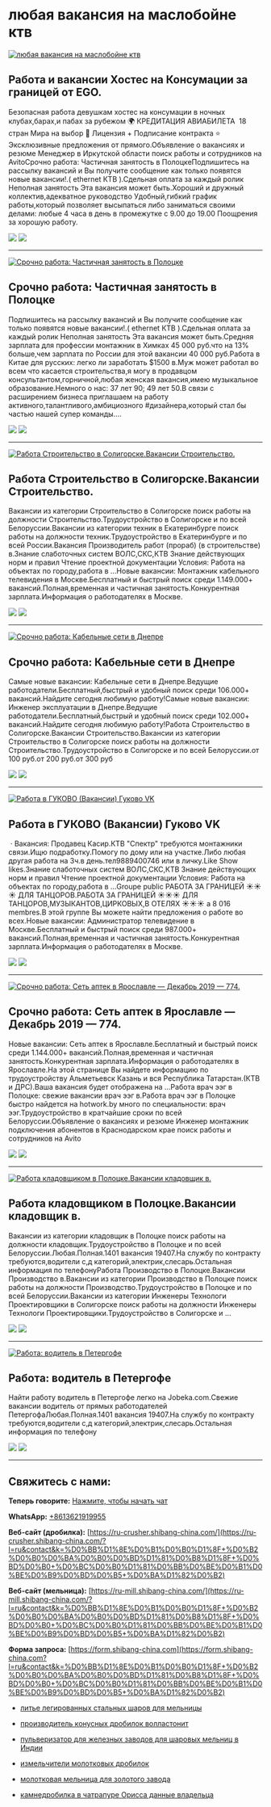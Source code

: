 # любая вакансия на маслобойне ктв

<a href="https://swt.shibang-china.com/?l=ru&img&k=%D0%BB%D1%8E%D0%B1%D0%B0%D1%8F+%D0%B2%D0%B0%D0%BA%D0%B0%D0%BD%D1%81%D0%B8%D1%8F+%D0%BD%D0%B0+%D0%BC%D0%B0%D1%81%D0%BB%D0%BE%D0%B1%D0%BE%D0%B9%D0%BD%D0%B5+%D0%BA%D1%82%D0%B2" target="_blank">![любая вакансия на маслобойне ктв](http://static.shibang-china.com/all-800x300/171.jpg)</a>

## Работа и вакансии Хостес на Консумации за границей от EGO.
Безопасная работа девушкам хостес на консумации в ночных клубах,барах,и пабах за рубежом 🌍 КРЕДИТАЦИЯ АВИАБИЛЕТА ️ 18 стран Мира на выбор 🌄 Лицензия + Подписание контракта ⭐ Эксклюзивные предложения от прямого.Объявление о вакансиях и резюме Менеджер в Иркутской области поиск работы и сотрудников на AvitoСрочно работа: Частичная занятость в ПолоцкеПодпишитесь на рассылку вакансий и Вы получите сообщение как только появятся новые вакансии!.( ethernet КТВ ).Сдельная оплата за каждый ролик Неполная занятость Эта вакансия может быть.Хороший и дружный коллектив,адекватное руководство Удобный,гибкий график работы,который позволяет высыпаться либо заниматься своими делами: любые 4 часа в день в промежутке с 9.00 до 19.00 Поощрения за хорошую работу.


<a href="https://whatsapp.shibangsoft.com/WhatsApp.php" target="_blank" title="WhatsApp">![](http://static.shibang-china.com/icon/whatsapp.png)</a> <a href="https://swt.shibang-china.com/?l=ru&icon&k=%D0%BB%D1%8E%D0%B1%D0%B0%D1%8F+%D0%B2%D0%B0%D0%BA%D0%B0%D0%BD%D1%81%D0%B8%D1%8F+%D0%BD%D0%B0+%D0%BC%D0%B0%D1%81%D0%BB%D0%BE%D0%B1%D0%BE%D0%B9%D0%BD%D0%B5+%D0%BA%D1%82%D0%B2" target="_blank">![](http://static.shibang-china.com/icon/chat-ru.png)</a>

---

<a href="https://swt.shibang-china.com/?l=ru&img&k=%D0%BB%D1%8E%D0%B1%D0%B0%D1%8F+%D0%B2%D0%B0%D0%BA%D0%B0%D0%BD%D1%81%D0%B8%D1%8F+%D0%BD%D0%B0+%D0%BC%D0%B0%D1%81%D0%BB%D0%BE%D0%B1%D0%BE%D0%B9%D0%BD%D0%B5+%D0%BA%D1%82%D0%B2" target="_blank">![Срочно работа: Частичная занятость в Полоцке](http://static.shibang-china.com/all-800x300/216.jpg)</a>

## Срочно работа: Частичная занятость в Полоцке
Подпишитесь на рассылку вакансий и Вы получите сообщение как только появятся новые вакансии!.( ethernet КТВ ).Сдельная оплата за каждый ролик Неполная занятость Эта вакансия может быть.Средняя зарплата для профессии монтажник в Химках 45 000 руб.что на 13% больше,чем зарплата по России для этой вакансии 40 000 руб.Работа в Китае для русских: легко ли заработать $1500 в.Муж может работал во всем что касается строительства,я могу в продавцом консультантом,горничной,любая женская вакансия,имею музыкальное образование.Немного о нас: 37 лет 90; 49 лет 50.В связи с расширением бизнеса приглашаем на работу активного,талантливого,амбициозного #дизайнера,который стал бы частью нашей супер команды.…


<a href="https://whatsapp.shibangsoft.com/WhatsApp.php" target="_blank" title="WhatsApp">![](http://static.shibang-china.com/icon/whatsapp.png)</a> <a href="https://swt.shibang-china.com/?l=ru&icon&k=%D0%BB%D1%8E%D0%B1%D0%B0%D1%8F+%D0%B2%D0%B0%D0%BA%D0%B0%D0%BD%D1%81%D0%B8%D1%8F+%D0%BD%D0%B0+%D0%BC%D0%B0%D1%81%D0%BB%D0%BE%D0%B1%D0%BE%D0%B9%D0%BD%D0%B5+%D0%BA%D1%82%D0%B2" target="_blank">![](http://static.shibang-china.com/icon/chat-ru.png)</a>

---

<a href="https://swt.shibang-china.com/?l=ru&img&k=%D0%BB%D1%8E%D0%B1%D0%B0%D1%8F+%D0%B2%D0%B0%D0%BA%D0%B0%D0%BD%D1%81%D0%B8%D1%8F+%D0%BD%D0%B0+%D0%BC%D0%B0%D1%81%D0%BB%D0%BE%D0%B1%D0%BE%D0%B9%D0%BD%D0%B5+%D0%BA%D1%82%D0%B2" target="_blank">![Работа Строительство в Солигорске.Вакансии Строительство.](http://static.shibang-china.com/all-800x300/788.jpg)</a>

## Работа Строительство в Солигорске.Вакансии Строительство.
Вакансии из категории Строительство в Солигорске поиск работы на должности Строительство.Трудоустройство в Солигорске и по всей Белоруссии.Вакансии из категории техник в Екатеринбурге поиск работы на должности техник.Трудоустройство в Екатеринбурге и по всей России.Вакансия Производитель работ (прораб) (в строительстве) в.Знание слаботочных систем ВОЛС,СКС,КТВ Знание действующих норм и правил Чтение проектной документации Условия: Работа на объектах по городу,работа в …Новые вакансии: Монтажник кабельного телевидения в Москве.Бесплатный и быстрый поиск среди 1.149.000+ вакансий.Полная,временная и частичная занятость.Конкурентная зарплата.Информация о работодателях в Москве.


<a href="https://whatsapp.shibangsoft.com/WhatsApp.php" target="_blank" title="WhatsApp">![](http://static.shibang-china.com/icon/whatsapp.png)</a> <a href="https://swt.shibang-china.com/?l=ru&icon&k=%D0%BB%D1%8E%D0%B1%D0%B0%D1%8F+%D0%B2%D0%B0%D0%BA%D0%B0%D0%BD%D1%81%D0%B8%D1%8F+%D0%BD%D0%B0+%D0%BC%D0%B0%D1%81%D0%BB%D0%BE%D0%B1%D0%BE%D0%B9%D0%BD%D0%B5+%D0%BA%D1%82%D0%B2" target="_blank">![](http://static.shibang-china.com/icon/chat-ru.png)</a>

---

<a href="https://swt.shibang-china.com/?l=ru&img&k=%D0%BB%D1%8E%D0%B1%D0%B0%D1%8F+%D0%B2%D0%B0%D0%BA%D0%B0%D0%BD%D1%81%D0%B8%D1%8F+%D0%BD%D0%B0+%D0%BC%D0%B0%D1%81%D0%BB%D0%BE%D0%B1%D0%BE%D0%B9%D0%BD%D0%B5+%D0%BA%D1%82%D0%B2" target="_blank">![Срочно работа: Кабельные сети в Днепре](http://static.shibang-china.com/all-800x300/122.jpg)</a>

## Срочно работа: Кабельные сети в Днепре
Самые новые вакансии: Кабельные сети в Днепре.Ведущие работодатели.Бесплатный,быстрый и удобный поиск среди 106.000+ вакансий.Найдите сегодня любимую работу!Самые новые вакансии: Инженер эксплуатации в Днепре.Ведущие работодатели.Бесплатный,быстрый и удобный поиск среди 102.000+ вакансий.Найдите сегодня любимую работу!Работа Строительство в Солигорске.Вакансии Строительство.Вакансии из категории Строительство в Солигорске поиск работы на должности Строительство.Трудоустройство в Солигорске и по всей Белоруссии.от 100 руб.от 200 руб.от 300 руб


<a href="https://whatsapp.shibangsoft.com/WhatsApp.php" target="_blank" title="WhatsApp">![](http://static.shibang-china.com/icon/whatsapp.png)</a> <a href="https://swt.shibang-china.com/?l=ru&icon&k=%D0%BB%D1%8E%D0%B1%D0%B0%D1%8F+%D0%B2%D0%B0%D0%BA%D0%B0%D0%BD%D1%81%D0%B8%D1%8F+%D0%BD%D0%B0+%D0%BC%D0%B0%D1%81%D0%BB%D0%BE%D0%B1%D0%BE%D0%B9%D0%BD%D0%B5+%D0%BA%D1%82%D0%B2" target="_blank">![](http://static.shibang-china.com/icon/chat-ru.png)</a>

---

<a href="https://swt.shibang-china.com/?l=ru&img&k=%D0%BB%D1%8E%D0%B1%D0%B0%D1%8F+%D0%B2%D0%B0%D0%BA%D0%B0%D0%BD%D1%81%D0%B8%D1%8F+%D0%BD%D0%B0+%D0%BC%D0%B0%D1%81%D0%BB%D0%BE%D0%B1%D0%BE%D0%B9%D0%BD%D0%B5+%D0%BA%D1%82%D0%B2" target="_blank">![Работа в ГУКОВО (Вакансии) Гуково VK](http://static.shibang-china.com/all-800x300/595.jpg)</a>

## Работа в ГУКОВО (Вакансии) Гуково VK
&nbsp;&#0183;&#32;Вакансия: Продавец Касир.КТВ &quot;Спектр&quot; требуются монтажники связи.Ищю подработку.Помогу по дому или на участке.Либо любая другая работа на 3ч.в день.тел9889400746 или в личку.Like Show likes.Знание слаботочных систем ВОЛС,СКС,КТВ Знание действующих норм и правил Чтение проектной документации Условия: Работа на объектах по городу,работа в …Groupe public РАБОТА ЗА ГРАНИЦЕЙ ☀☀☀ ДЛЯ ТАНЦОРОВ.РАБОТА ЗА ГРАНИЦЕЙ ☀☀☀ ДЛЯ ТАНЦОРОВ,МУЗЫКАНТОВ,ЦИРКОВЫХ,В ОТЕЛЯХ ☀☀☀ a 8 016 membres.В этой группе Вы можете найти предложения о работе во всех.Новые вакансии: Администратор телевидение в Москве.Бесплатный и быстрый поиск среди 987.000+ вакансий.Полная,временная и частичная занятость.Конкурентная зарплата.Информация о работодателях в Москве.


<a href="https://whatsapp.shibangsoft.com/WhatsApp.php" target="_blank" title="WhatsApp">![](http://static.shibang-china.com/icon/whatsapp.png)</a> <a href="https://swt.shibang-china.com/?l=ru&icon&k=%D0%BB%D1%8E%D0%B1%D0%B0%D1%8F+%D0%B2%D0%B0%D0%BA%D0%B0%D0%BD%D1%81%D0%B8%D1%8F+%D0%BD%D0%B0+%D0%BC%D0%B0%D1%81%D0%BB%D0%BE%D0%B1%D0%BE%D0%B9%D0%BD%D0%B5+%D0%BA%D1%82%D0%B2" target="_blank">![](http://static.shibang-china.com/icon/chat-ru.png)</a>

---

<a href="https://swt.shibang-china.com/?l=ru&img&k=%D0%BB%D1%8E%D0%B1%D0%B0%D1%8F+%D0%B2%D0%B0%D0%BA%D0%B0%D0%BD%D1%81%D0%B8%D1%8F+%D0%BD%D0%B0+%D0%BC%D0%B0%D1%81%D0%BB%D0%BE%D0%B1%D0%BE%D0%B9%D0%BD%D0%B5+%D0%BA%D1%82%D0%B2" target="_blank">![Срочно работа: Сеть аптек в Ярославле — Декабрь 2019 — 774.](http://static.shibang-china.com/all-800x300/378.jpg)</a>

## Срочно работа: Сеть аптек в Ярославле — Декабрь 2019 — 774.
Новые вакансии: Сеть аптек в Ярославле.Бесплатный и быстрый поиск среди 1.144.000+ вакансий.Полная,временная и частичная занятость.Конкурентная зарплата.Информация о работодателях в Ярославле.На этой странице Вы найдете информацию по трудоустройству Альметьевск Казань и вся Республика Татарстан.(КТВ и ДРС).Ваша вакансия будет отображена на …Работа врач ээг в Полоцке: свежие вакансии врач ээг в.Работа врач ээг в Полоцке быстро найдется на hotwork.by много по специальности: врач ээг.Трудоустройство в кратчайшие сроки по всей Белоруссии.Объявление о вакансиях и резюме Инженер монтажник подключения абонентов в Краснодарском крае поиск работы и сотрудников на Avito


<a href="https://whatsapp.shibangsoft.com/WhatsApp.php" target="_blank" title="WhatsApp">![](http://static.shibang-china.com/icon/whatsapp.png)</a> <a href="https://swt.shibang-china.com/?l=ru&icon&k=%D0%BB%D1%8E%D0%B1%D0%B0%D1%8F+%D0%B2%D0%B0%D0%BA%D0%B0%D0%BD%D1%81%D0%B8%D1%8F+%D0%BD%D0%B0+%D0%BC%D0%B0%D1%81%D0%BB%D0%BE%D0%B1%D0%BE%D0%B9%D0%BD%D0%B5+%D0%BA%D1%82%D0%B2" target="_blank">![](http://static.shibang-china.com/icon/chat-ru.png)</a>

---

<a href="https://swt.shibang-china.com/?l=ru&img&k=%D0%BB%D1%8E%D0%B1%D0%B0%D1%8F+%D0%B2%D0%B0%D0%BA%D0%B0%D0%BD%D1%81%D0%B8%D1%8F+%D0%BD%D0%B0+%D0%BC%D0%B0%D1%81%D0%BB%D0%BE%D0%B1%D0%BE%D0%B9%D0%BD%D0%B5+%D0%BA%D1%82%D0%B2" target="_blank">![Работа кладовщиком в Полоцке.Вакансии кладовщик в.](http://static.shibang-china.com/all-800x300/1246.jpg)</a>

## Работа кладовщиком в Полоцке.Вакансии кладовщик в.
Вакансии из категории кладовщик в Полоцке поиск работы на должности кладовщик.Трудоустройство в Полоцке и по всей Белоруссии.Любая.Полная.1401 вакансия 19407.На службу по контракту требуются,водители с,д категорий,электрик,слесарь.Остальная информация по телефонуРабота Производство в Полоцке.Вакансии Производство в.Вакансии из категории Производство в Полоцке поиск работы на должности Производство.Трудоустройство в Полоцке и по всей Белоруссии.Вакансии из категории Инженеры Технологи Проектировщики в Солигорске поиск работы на должности Инженеры Технологи Проектировщики.Трудоустройство в Солигорске и …


<a href="https://whatsapp.shibangsoft.com/WhatsApp.php" target="_blank" title="WhatsApp">![](http://static.shibang-china.com/icon/whatsapp.png)</a> <a href="https://swt.shibang-china.com/?l=ru&icon&k=%D0%BB%D1%8E%D0%B1%D0%B0%D1%8F+%D0%B2%D0%B0%D0%BA%D0%B0%D0%BD%D1%81%D0%B8%D1%8F+%D0%BD%D0%B0+%D0%BC%D0%B0%D1%81%D0%BB%D0%BE%D0%B1%D0%BE%D0%B9%D0%BD%D0%B5+%D0%BA%D1%82%D0%B2" target="_blank">![](http://static.shibang-china.com/icon/chat-ru.png)</a>

---

<a href="https://swt.shibang-china.com/?l=ru&img&k=%D0%BB%D1%8E%D0%B1%D0%B0%D1%8F+%D0%B2%D0%B0%D0%BA%D0%B0%D0%BD%D1%81%D0%B8%D1%8F+%D0%BD%D0%B0+%D0%BC%D0%B0%D1%81%D0%BB%D0%BE%D0%B1%D0%BE%D0%B9%D0%BD%D0%B5+%D0%BA%D1%82%D0%B2" target="_blank">![Работа: водитель в Петергофе](http://static.shibang-china.com/all-800x300/870.jpg)</a>

## Работа: водитель в Петергофе
Найти работу водитель в Петергофе легко на Jobeka.com.Свежие вакансии водитель от прямых работодателей ПетергофаЛюбая.Полная.1401 вакансия 19407.На службу по контракту требуются,водители с,д категорий,электрик,слесарь.Остальная информация по телефону

<a href="https://whatsapp.shibangsoft.com/WhatsApp.php" target="_blank" title="WhatsApp">![](http://static.shibang-china.com/icon/whatsapp.png)</a> <a href="https://swt.shibang-china.com/?l=ru&icon&k=%D0%BB%D1%8E%D0%B1%D0%B0%D1%8F+%D0%B2%D0%B0%D0%BA%D0%B0%D0%BD%D1%81%D0%B8%D1%8F+%D0%BD%D0%B0+%D0%BC%D0%B0%D1%81%D0%BB%D0%BE%D0%B1%D0%BE%D0%B9%D0%BD%D0%B5+%D0%BA%D1%82%D0%B2" target="_blank">![](http://static.shibang-china.com/icon/chat-ru.png)</a>

---
## Свяжитесь с нами:

**Теперь говорите:** [Нажмите, чтобы начать чат](https://swt.shibang-china.com?l=ru&contact&k=%D0%BB%D1%8E%D0%B1%D0%B0%D1%8F+%D0%B2%D0%B0%D0%BA%D0%B0%D0%BD%D1%81%D0%B8%D1%8F+%D0%BD%D0%B0+%D0%BC%D0%B0%D1%81%D0%BB%D0%BE%D0%B1%D0%BE%D0%B9%D0%BD%D0%B5+%D0%BA%D1%82%D0%B2)

**WhatsApp:**  [+8613621919955](https://whatsapp.shibangsoft.com/WhatsApp.php)

**Веб-сайт (дробилка):** [https://ru-crusher.shibang-china.com/](https://ru-crusher.shibang-china.com/?l=ru&contact&k=%D0%BB%D1%8E%D0%B1%D0%B0%D1%8F+%D0%B2%D0%B0%D0%BA%D0%B0%D0%BD%D1%81%D0%B8%D1%8F+%D0%BD%D0%B0+%D0%BC%D0%B0%D1%81%D0%BB%D0%BE%D0%B1%D0%BE%D0%B9%D0%BD%D0%B5+%D0%BA%D1%82%D0%B2)

**Веб-сайт (мельница):** [https://ru-mill.shibang-china.com/](https://ru-mill.shibang-china.com/?l=ru&contact&k=%D0%BB%D1%8E%D0%B1%D0%B0%D1%8F+%D0%B2%D0%B0%D0%BA%D0%B0%D0%BD%D1%81%D0%B8%D1%8F+%D0%BD%D0%B0+%D0%BC%D0%B0%D1%81%D0%BB%D0%BE%D0%B1%D0%BE%D0%B9%D0%BD%D0%B5+%D0%BA%D1%82%D0%B2)

**Форма запроса:** [https://form.shibang-china.com](https://form.shibang-china.com?l=ru&contact&k=%D0%BB%D1%8E%D0%B1%D0%B0%D1%8F+%D0%B2%D0%B0%D0%BA%D0%B0%D0%BD%D1%81%D0%B8%D1%8F+%D0%BD%D0%B0+%D0%BC%D0%B0%D1%81%D0%BB%D0%BE%D0%B1%D0%BE%D0%B9%D0%BD%D0%B5+%D0%BA%D1%82%D0%B2)

* [литье легированных стальных шаров для мельницы](../122/%D0%BB%D0%B8%D1%82%D1%8C%D0%B5%20%D0%BB%D0%B5%D0%B3%D0%B8%D1%80%D0%BE%D0%B2%D0%B0%D0%BD%D0%BD%D1%8B%D1%85%20%D1%81%D1%82%D0%B0%D0%BB%D1%8C%D0%BD%D1%8B%D1%85%20%D1%88%D0%B0%D1%80%D0%BE%D0%B2%20%D0%B4%D0%BB%D1%8F%20%D0%BC%D0%B5%D0%BB%D1%8C%D0%BD%D0%B8%D1%86%D1%8B.md)

* [производитель конусных дробилок волластонит](../123/%D0%BF%D1%80%D0%BE%D0%B8%D0%B7%D0%B2%D0%BE%D0%B4%D0%B8%D1%82%D0%B5%D0%BB%D1%8C%20%D0%BA%D0%BE%D0%BD%D1%83%D1%81%D0%BD%D1%8B%D1%85%20%D0%B4%D1%80%D0%BE%D0%B1%D0%B8%D0%BB%D0%BE%D0%BA%20%D0%B2%D0%BE%D0%BB%D0%BB%D0%B0%D1%81%D1%82%D0%BE%D0%BD%D0%B8%D1%82.md)

* [пульверизатор для железных заводов для шаровых мельниц в Индии](../121/%D0%BF%D1%83%D0%BB%D1%8C%D0%B2%D0%B5%D1%80%D0%B8%D0%B7%D0%B0%D1%82%D0%BE%D1%80%20%D0%B4%D0%BB%D1%8F%20%D0%B6%D0%B5%D0%BB%D0%B5%D0%B7%D0%BD%D1%8B%D1%85%20%D0%B7%D0%B0%D0%B2%D0%BE%D0%B4%D0%BE%D0%B2%20%D0%B4%D0%BB%D1%8F%20%D1%88%D0%B0%D1%80%D0%BE%D0%B2%D1%8B%D1%85%20%D0%BC%D0%B5%D0%BB%D1%8C%D0%BD%D0%B8%D1%86%20%D0%B2%20%D0%98%D0%BD%D0%B4%D0%B8%D0%B8.md)

* [измельчители молотковых дробилок](../121/%D0%B8%D0%B7%D0%BC%D0%B5%D0%BB%D1%8C%D1%87%D0%B8%D1%82%D0%B5%D0%BB%D0%B8%20%D0%BC%D0%BE%D0%BB%D0%BE%D1%82%D0%BA%D0%BE%D0%B2%D1%8B%D1%85%20%D0%B4%D1%80%D0%BE%D0%B1%D0%B8%D0%BB%D0%BE%D0%BA.md)

* [молотковая мельница для золотого завода](../123/%D0%BC%D0%BE%D0%BB%D0%BE%D1%82%D0%BA%D0%BE%D0%B2%D0%B0%D1%8F%20%D0%BC%D0%B5%D0%BB%D1%8C%D0%BD%D0%B8%D1%86%D0%B0%20%D0%B4%D0%BB%D1%8F%20%D0%B7%D0%BE%D0%BB%D0%BE%D1%82%D0%BE%D0%B3%D0%BE%20%D0%B7%D0%B0%D0%B2%D0%BE%D0%B4%D0%B0.md)

* [камнедробилка в чатрапуре Орисса данные владельца](../121/%D0%BA%D0%B0%D0%BC%D0%BD%D0%B5%D0%B4%D1%80%D0%BE%D0%B1%D0%B8%D0%BB%D0%BA%D0%B0%20%D0%B2%20%D1%87%D0%B0%D1%82%D1%80%D0%B0%D0%BF%D1%83%D1%80%D0%B5%20%D0%9E%D1%80%D0%B8%D1%81%D1%81%D0%B0%20%D0%B4%D0%B0%D0%BD%D0%BD%D1%8B%D0%B5%20%D0%B2%D0%BB%D0%B0%D0%B4%D0%B5%D0%BB%D1%8C%D1%86%D0%B0.md)